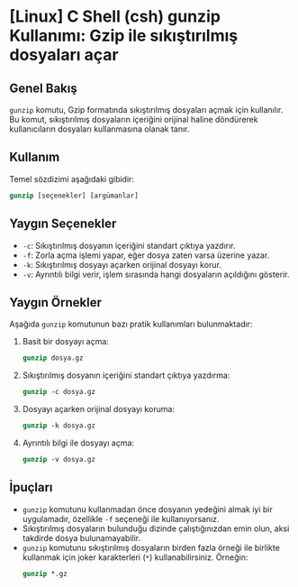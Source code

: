 # [Linux] C Shell (csh) gunzip Kullanımı: Gzip ile sıkıştırılmış dosyaları açar

## Genel Bakış
`gunzip` komutu, Gzip formatında sıkıştırılmış dosyaları açmak için kullanılır. Bu komut, sıkıştırılmış dosyaların içeriğini orijinal haline döndürerek kullanıcıların dosyaları kullanmasına olanak tanır.

## Kullanım
Temel sözdizimi aşağıdaki gibidir:

```csh
gunzip [seçenekler] [argümanlar]
```

## Yaygın Seçenekler
- `-c`: Sıkıştırılmış dosyanın içeriğini standart çıktıya yazdırır.
- `-f`: Zorla açma işlemi yapar, eğer dosya zaten varsa üzerine yazar.
- `-k`: Sıkıştırılmış dosyayı açarken orijinal dosyayı korur.
- `-v`: Ayrıntılı bilgi verir, işlem sırasında hangi dosyaların açıldığını gösterir.

## Yaygın Örnekler
Aşağıda `gunzip` komutunun bazı pratik kullanımları bulunmaktadır:

1. Basit bir dosyayı açma:
   ```csh
   gunzip dosya.gz
   ```

2. Sıkıştırılmış dosyanın içeriğini standart çıktıya yazdırma:
   ```csh
   gunzip -c dosya.gz
   ```

3. Dosyayı açarken orijinal dosyayı koruma:
   ```csh
   gunzip -k dosya.gz
   ```

4. Ayrıntılı bilgi ile dosyayı açma:
   ```csh
   gunzip -v dosya.gz
   ```

## İpuçları
- `gunzip` komutunu kullanmadan önce dosyanın yedeğini almak iyi bir uygulamadır, özellikle `-f` seçeneği ile kullanıyorsanız.
- Sıkıştırılmış dosyaların bulunduğu dizinde çalıştığınızdan emin olun, aksi takdirde dosya bulunamayabilir.
- `gunzip` komutunu sıkıştırılmış dosyaların birden fazla örneği ile birlikte kullanmak için joker karakterleri (`*`) kullanabilirsiniz. Örneğin:
  ```csh
  gunzip *.gz
  ```